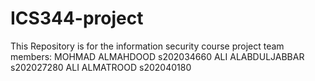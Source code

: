 # ICS344-project
This Repository is for the information security course project
team members:
MOHMAD ALMAHDOOD       s202034660
ALI ALABDULJABBAR      s202027280
ALI ALMATROOD          s202040180
